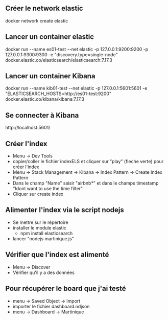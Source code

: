 ## Créer le network elastic
docker network create elastic

## Lancer un container elastic
docker run --name es01-test --net elastic -p 127.0.0.1:9200:9200 -p 127.0.0.1:9300:9300 -e "discovery.type=single-node" docker.elastic.co/elasticsearch/elasticsearch:7.17.3

## Lancer un container Kibana
docker run --name kib01-test --net elastic -p 127.0.0.1:5601:5601 -e "ELASTICSEARCH_HOSTS=http://es01-test:9200" docker.elastic.co/kibana/kibana:7.17.3

## Se connecter à Kibana
http://localhost:5601/

## Créer l'index
- Menu -> Dev Tools
- copier/coller le fichier indexELS et cliquer sur "play" (fleche verte) pour créer l'index
- Menu -> Stack Management  -> Kibana -> Index Pattern -> Create Index Pattern
- Dans le champ "Name" saisir "airbnb*" et dans le champs timestamp "Idont want to use the time filter"
- Cliquer sur create index

## Alimenter l'index via le script nodejs
- Se mettre sur le répertoire 
- installer le module elastic 
  - npm install elasticsearch
- lancer "nodejs martinique.js"

## Vérifier que l'index est alimenté
- Menu -> Discover 
- Vérifier qu'il y a des données

## Pour récupérer le board que j'ai testé
- menu -> Saved Object -> Import 
- importer le fichier dashboard.ndjson
- menu -> Dashboard -> Martinique
